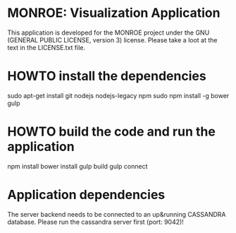 # MONROE: Visualization Application
This application is developed for the MONROE project under the GNU (GENERAL PUBLIC LICENSE, version 3) license.
Please take a loot at the text in the LICENSE.txt file.

# HOWTO install the dependencies
sudo apt-get install git nodejs nodejs-legacy npm
sudo npm install -g bower gulp

# HOWTO build the code and run the application
npm install
bower install
gulp build
gulp connect

# Application dependencies
The server backend needs to be connected to an up&running CASSANDRA database.
Please run the cassandra server first (port: 9042)!
